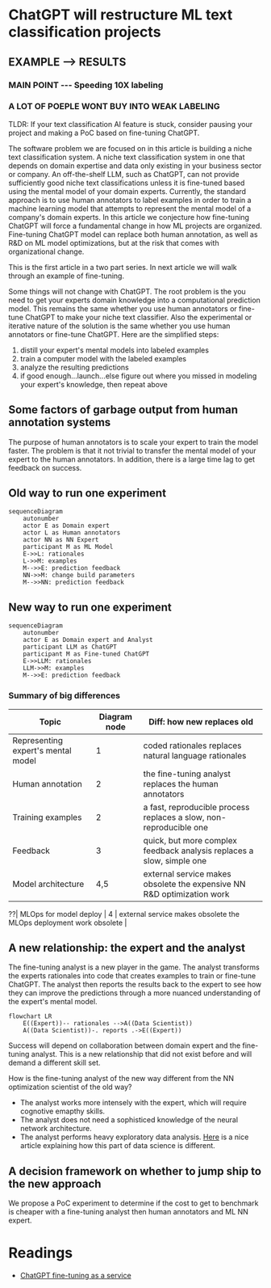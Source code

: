 # ChatGPT will restructure ML text classification projects

## EXAMPLE --> RESULTS

### MAIN POINT --- Speeding 10X labeling

### A LOT OF POEPLE WONT BUY INTO WEAK LABELING

TLDR: If your text classification AI feature is stuck, consider pausing your
project and making a PoC based on fine-tuning ChatGPT.

The software problem we are focused on in this article is building a niche text
classification system. A niche text classification system in one that depends
on domain expertise and data only existing in your business sector or company.
An off-the-shelf LLM, such as ChatGPT, can not provide sufficiently good niche
text classifications unless it is fine-tuned based using the mental model of your
domain experts. Currently, the standard approach is to use human annotators to
label examples in order to train a machine learning model that attempts to
represent the mental model of a company's domain experts. In this article we
conjecture how fine-tuning ChatGPT will force a fundamental change in how ML projects are organized.
Fine-tuning ChatGPT model can replace both human annotation, as well as R&D on ML model
optimizations, but at the risk that comes with organizational change. 

This is the first article in a two part series. In next article we will walk
through an example of fine-tuning.

Some things will not change with ChatGPT. The root problem is the you need to
get your experts domain knowledge into a computational prediction model. This
remains the same whether you use human annotators or fine-tune ChatGPT to make
your niche text classifier. Also the experimental or iterative nature of the
solution is the same whether you use human annotators or fine-tune ChatGPT. 
Here are the simplified steps:

1. distill your expert's mental models into labeled examples
2. train a computer model with the labeled examples
3. analyze the resulting predictions
4. if good enough...launch...else figure out where you missed in modeling your expert's knowledge, then repeat above

## Some factors of garbage output from human annotation systems

The purpose of human annotators is to scale your expert to train the model
faster. The problem is that it not trivial to transfer the mental model of your
expert to the human annotators. In addition, there is a large time lag to get
feedback on success. 

## Old way to run one experiment 

```mermaid
sequenceDiagram
    autonumber
    actor E as Domain expert
    actor L as Human annotators
    actor NN as NN Expert
    participant M as ML Model
    E->>L: rationales
    L->>M: examples
    M-->>E: prediction feedback
    NN->>M: change build parameters
    M-->>NN: prediction feedback
```
## New way to run one experiment

```mermaid
sequenceDiagram
    autonumber
    actor E as Domain expert and Analyst
    participant LLM as ChatGPT
    participant M as Fine-tuned ChatGPT
    E->>LLM: rationales
    LLM->>M: examples
    M-->>E: prediction feedback
```


### Summary of big differences

| Topic                             | Diagram node  | Diff: how new replaces old                                                |
| ----------------------------------| ------------- | ----------------------------------------------------------------------|
| Representing expert's mental model| 1             | coded rationales replaces natural language rationales                 |
| Human annotation                  | 2             | the fine-tuning analyst replaces the human annotators                 |
| Training examples                 | 2             | a fast, reproducible process replaces a slow, non-reproducible one    |
| Feedback                          | 3             | quick, but more complex feedback analysis replaces a slow, simple one |
| Model architecture                | 4,5           | external service makes obsolete the expensive NN R&D optimization work|

??| MLOps for model deploy            | 4             | external service makes obsolete the MLOps deployment work obsolete    |

## A new relationship: the expert and the analyst

The fine-tuning analyst is a new player in the game.
The analyst transforms the experts rationales into code that creates examples
to train or fine-tune ChatGPT. The analyst then reports the results back to the
expert to see how they can improve the predictions through a more nuanced
understanding of the expert's mental model.

```mermaid
flowchart LR
    E((Expert))-- rationales -->A((Data Scientist))
    A((Data Scientist))-. reports .->E((Expert))
```

Success will depend on collaboration between domain expert and the fine-tuning
analyst. This is a new relationship that did not exist before and will demand a
different skill set.

How is the fine-tuning analyst of the new way different from the NN optimization scientist of the old way? 

- The analyst works more intensely with the expert, which will require cognotive emapthy skills.
- The analyst does not need a sophisticed knowledge of the neural network architecture.
- The analyst performs heavy exploratory data analysis. [Here](https://hbr.org/2018/12/what-great-data-analysts-do-and-why-every-organization-needs-them) is a nice article explaining how this part of data science is different.

## A decision framework on whether to jump ship to the new approach

We propose a PoC experiment to determine if the cost to get to benchmark is cheaper with a fine-tuning analyst then human annotators and ML NN expert.

# Readings

- [ChatGPT fine-tuning as a service](https://community.openai.com/t/chatgpt-fine-tuning-as-a-service/33803)
